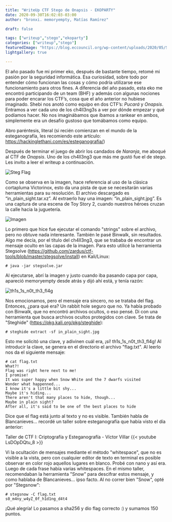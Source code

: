 ```yaml
---
title: "WriteUp CTF Stego de Onapsis - EKOPARTY"
date: 2020-09-30T16:02:03-03:00
author: "bronxi. memoryempty, Matías Ramírez"

draft: false

tags: ["writeup","stego","ekoparty"]
categories: ["writeup","stego"]
featuredImage: "https://blog.eccouncil.org/wp-content/uploads/2020/05/Steganography.jpg"
lightgallery: true

---
```


El año pasado fue mi primer eko, después de bastante tiempo, retomé mi pasión por la seguridad informática. Esa curiosidad, sobre todo por entender cómo funcionan las cosas y cómo podría utilizarse ese funcionamiento para otros fines.
A diferencia del año pasado, esta eko me encontró participando de un team (BHF) y además con algunas nociones para poder encarar los CTF’s, cosa que el año anterior no hubiese imaginado.
Shebi nos anotó como equipo en dos CTF’s: *Pucará* y *Onapsis*. Entramos a ver cada uno de los ch4ll3ng3s a ver por dónde empezar y qué podíamos hacer. No nos imaginábamos que íbamos a rankear en ambos, simplemente era un desafío gustoso que tomábamos como equipo.

Abro paréntesis, literal (si recién comienzan en el mundo de la esteganografía, les recomiendo este artículo: https://hackinglethani.com/es/esteganografia/)

Después de terminar el juego de abrir los candados de *Naranja*, me aboqué al CTF de *Onapsis*. Uno de los ch4ll3ng3 que más me gustó fue el de stego. Les invito a leer el writeup a continuación.
 

![Steg Flag](/images/stego-onapsis-writeup/stegoctf.jpg "Steg FLAG")

Como se observa en la imagen, hace referencia al uso de la clásica cortapluma Victorinox, esto da una pista de que se necesitarán varias herramientas para su resolución. El archivo descargado es “in_plain_sight.tar.xz”. Al extraerlo hay una  imagen: “in_plain_sight.jpg”. Es una captura de una escena de Toy Story 2, cuando nuestros héroes cruzan la calle hacia la juguetería.

![Imagen](/images/stego-onapsis-writeup/in_plain_sight.jpg "Imagen de Toy Story 2")

Lo primero que hice fue ejecutar el comando "strings" sobre el archivo, pero no obtuve nada interesante. También le pasé Binwalk, sin resultados. Algo me decía, por el título del ch4ll3ng3, que se trababa de encontrar un mensaje oculto en las capas de la imagen. Para esto utilicé la herramienta Stegsolve (https://github.com/zardus/ctf-tools/blob/master/stegsolve/install) en Kali/Linux:

```
# java -jar stegsolve.jar

```

Al ejecutarse, abrí la imagen y justo cuando iba pasando capa por capa, apareció memoryempty desde atrás y dijó ahí está, y tenía razón:

![th1s_1s_n0t_th3_fl4g](/images/stego-onapsis-writeup/thisisnottheflag.jpg "th1s_1s_n0t_th3_fl4g")

Nos emocionamos, pero el mensaje era sincero, no se trataba del flag. Entonces, ¿para qué era? Un rabbit hole seguro que no.
Ya había probado con Binwalk, que no encontró archivos ocultos, o eso pensé. Di con una herramienta que busca archivos ocultos protegidos con clave. Se trata de "Steghide" (https://pkg.kali.org/pkg/steghide):

```
# steghide extract -sf in_plain_sight.jpg
```

Esto me solicitó una clave, y adivinen cuál era, ¡sí! th1s_1s_n0t_th3_fl4g! Al introducir la clave, se genera en el directorio el archivo "flag.txt". Al leerlo nos da el siguiente mensaje:

```
# cat flag.txt
What?!			 	    	      	       	   	  	       
Flag was right here next to me!	     	    	 	      		    
I promise!      	       	   		     	 	     	    
It was super happy when Snow White and the 7 dwarfs visited   		    
Wonder what happenned...    	   	       	   	       	       	 
I know it's a little bit shy...    		  	     	  	       
Maybe it's hiding...       	 	 	  	 	     	     
There aren't that many places to hide, though...	  	  	   
Maybe in plain sight?    	      	     	     	       	       
After all, it's said to be one of the best places to hide	
```

Dice que el flag está junto al texto y no es visible. También habla de Blancanieves... recordé un taller sobre esteganografía que había visto el día anterior:

Taller de CTF I: Criptografía y Esteganografía - Víctor Villar
{{< youtube LsDOpDQtu_8 >}}

Vi la ocultación de mensajes mediante el método "whitespace", que no es visible a la vista, pero con cualquier editor de texto en terminal es posible observar en color rojo aquellos lugares en blanco. Probé con nano y así era. Luego de cada frase había varias whitespaces. En el mismo taller, recomendaban la herramienta "Snow" para descifrar estos mensaje, y como hablaba de Blancanieves... ipso facto. Al no correr bien "Snow", opté por "Stegsnow":

```
# stegsnow -C flag.txt
s0_m4ny_w4yZ_0f_h1d1ng_d4t4
```
¡Qué alegría! Lo pasamos a sha256 y dio flag correcto :) y sumamos 150 puntos.
